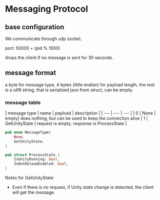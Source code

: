 # Messaging Protocol

## base configuration
We communicate through udp socket.

port: 50000 + (pid % 1000)

drops the client if no message is sent for 30 seconds.

## message format
a byte for message type, 4 bytes (little endian) for payload length, the rest is a utf8 string, that is serialized json from struct, can be empty.

### message table
| message type | name | payload | description |
| --- | --- | --- |
| 0 | None | empty| does nothing, but can be used to keep the connection alive
| 1 | GetUnityState | request is empty, response is ProcessState |

``` rust
pub enum MessageType{
    None,
    GetUnityState,
}

pub struct ProcessState {
    IsUnityRunning: bool,
    IsHotReloadEnabled: bool,
}
```

Notes for GetUnityState:
- Even if there is no request, if Unity state change is detected, the client will get the message.
